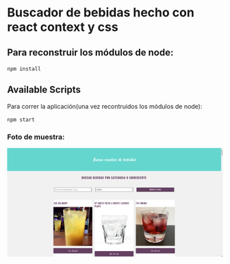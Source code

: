 # Buscador de bebidas hecho con react context y css

## Para reconstruir los módulos de node:

```
npm install
```

## Available Scripts

Para correr la aplicación(una vez recontruidos los módulos de node):

```
npm start
```

### Foto de muestra:

<img src="public/Bebidas.png" alt="muestra-proyecto"/>
